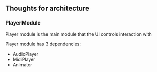 ## Thoughts for architecture


### PlayerModule
Player module is the main module that the UI controls interaction with

Player module has 3 dependencies:
 - AudioPlayer
 - MidiPlayer
 - Animator 
